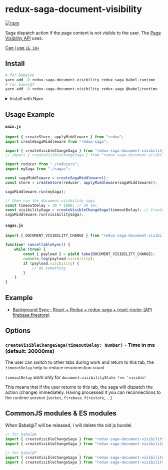 # redux-saga-document-visibility

[![npm](https://img.shields.io/npm/v/redux-saga-document-visibility.svg)](https://www.npmjs.com/package/redux-saga-document-visibility)

Saga dispatch action if the page content is not visible to the user. The [Page Visibility API](https://developer.mozilla.org/en-US/docs/Web/API/Page_Visibility_API) uses.

[Can i use `IE 10+`](https://caniuse.com/#feat=pagevisibility)

## Install

```bash
# for babel@6
yarn add -D redux-saga-document-visibility redux-saga babel-runtime
# for babel@7
yarn add -D redux-saga-document-visibility redux-saga @babel/runtime
```

<details>
    <summary>Install with Npm</summary>
    <pre>
    # for babel@6
    npm install --save-dev redux-saga-document-visibility redux-saga babel-runtime
    # for babel@7
    yarn install --save-dev redux-saga-document-visibility redux-saga @babel/runtime
    </pre>
</details>

## Usage Example

#### `main.js`

```js
import { createStore, applyMiddleware } from "redux";
import createSagaMiddleware from "redux-saga";

import { createVisibleChangeSaga } from "redux-saga-document-visibility"; // for babel@6
// import { createVisibleChangeSaga } from "redux-saga-document-visibility/lib"; // for babel@7

import reducer from "./reducers";
import mySaga from "./sagas";

const sagaMiddleware = createSagaMiddleware();
const store = createStore(reducer, applyMiddleware(sagaMiddleware));

sagaMiddleware.run(mySaga);

// then run the document-visibility saga
const timeoutDelay = 30 * 1000; // 30 sec.
const visibilitySaga = createVisibleChangeSaga(timeoutDelay); // Create saga
sagaMiddleware.run(visibilitySaga);
```

#### `sagas.js`

```js
import { DOCUMENT_VISIBILITY_CHANGE } from "redux-saga-document-visibility";

function* cancellableSync() {
    while (true) {
        const { payload } = yield take(DOCUMENT_VISIBILITY_CHANGE);
        console.log(payload.visibility);
        if (payload.visibility) {
            // do something
        }
    }
}
```

## Example

*   [Background Sync : React + Redux + redux-saga + react-router (API firebase.firestore)](https://github.com/retyui/redux-saga-document-visibility/tree/master/examples/react-redux-saga-router)

## Options

### `createVisibleChangeSaga(timeoutDelay: Number)` - Time in ms (default: 30000ms)

The user can switch to other tabs during work and return to this tab, the `timeoutDelay` help to reduce reconnection count

`timeoutDelay` work only for `document.visibilityState !== 'visible'`

This means that if the user returns to this tab, the saga will dispatch the action (change) immediately. Having processed it you can reconnections to the runtime service (`socket`, `firebase.firestore`, ...)

## CommonJS modules & ES modules

When Babel@7 will be released, I will delete the old js bundel.

```js
// for babel@6
import { createVisibleChangeSaga } from "redux-saga-document-visibility"; // CommonJS
import { createVisibleChangeSaga } from "redux-saga-document-visibility/esm-old"; // ESM

// for babel@7
import { createVisibleChangeSaga } from "redux-saga-document-visibility/lib"; // CommonJS
import { createVisibleChangeSaga } from "redux-saga-document-visibility/esm"; // ESM
```
